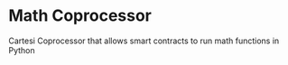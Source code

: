# Math Coprocessor

Cartesi Coprocessor that allows smart contracts to run math functions in Python
